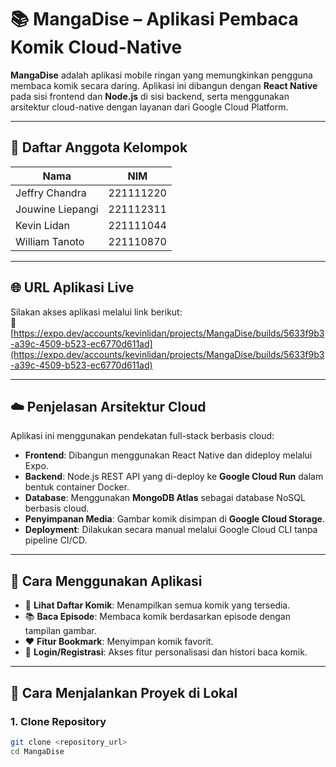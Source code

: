 # 📚 MangaDise – Aplikasi Pembaca Komik Cloud-Native

**MangaDise** adalah aplikasi mobile ringan yang memungkinkan pengguna membaca komik secara daring. Aplikasi ini dibangun dengan **React Native** pada sisi frontend dan **Node.js** di sisi backend, serta menggunakan arsitektur cloud-native dengan layanan dari Google Cloud Platform.

---

## 👥 Daftar Anggota Kelompok

| Nama               | NIM         |
|--------------------|-------------|
| Jeffry Chandra     | 221111220   |
| Jouwine Liepangi   | 221112311   |
| Kevin Lidan        | 221111044   |
| William Tanoto     | 221110870   |

---

## 🌐 URL Aplikasi Live

Silakan akses aplikasi melalui link berikut:  
🔗 [https://expo.dev/accounts/kevinlidan/projects/MangaDise/builds/5633f9b3-a39c-4509-b523-ec6770d611ad](https://expo.dev/accounts/kevinlidan/projects/MangaDise/builds/5633f9b3-a39c-4509-b523-ec6770d611ad)

---

## ☁️ Penjelasan Arsitektur Cloud

Aplikasi ini menggunakan pendekatan full-stack berbasis cloud:

- **Frontend**: Dibangun menggunakan React Native dan dideploy melalui Expo.
- **Backend**: Node.js REST API yang di-deploy ke **Google Cloud Run** dalam bentuk container Docker.
- **Database**: Menggunakan **MongoDB Atlas** sebagai database NoSQL berbasis cloud.
- **Penyimpanan Media**: Gambar komik disimpan di **Google Cloud Storage**.
- **Deployment**: Dilakukan secara manual melalui Google Cloud CLI tanpa pipeline CI/CD.


---

## 🚀 Cara Menggunakan Aplikasi

- 📖 **Lihat Daftar Komik**: Menampilkan semua komik yang tersedia.
- 📚 **Baca Episode**: Membaca komik berdasarkan episode dengan tampilan gambar.
- ❤️ **Fitur Bookmark**: Menyimpan komik favorit.
- 🔐 **Login/Registrasi**: Akses fitur personalisasi dan histori baca komik.

---

## 🧪 Cara Menjalankan Proyek di Lokal

### 1. Clone Repository
```bash
git clone <repository_url>
cd MangaDise
